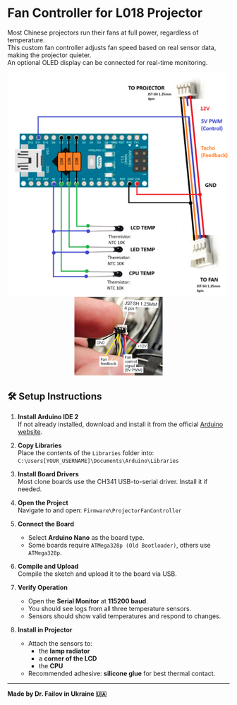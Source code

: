 # Fan Controller for L018 Projector

Most Chinese projectors run their fans at full power, regardless of temperature.  
This custom fan controller adjusts fan speed based on real sensor data, making the projector quieter.  
An optional OLED display can be connected for real-time monitoring.

<p align="center">
  <img src="Images/Schematic.png" width="500"/>
  <img src="Images/photo_2025-05-07_21-51-23.jpg" width="200"/>
</p>

## 🛠️ Setup Instructions

1. **Install Arduino IDE 2**  
   If not already installed, download and install it from the official [Arduino website](https://www.arduino.cc/en/software).

2. **Copy Libraries**  
   Place the contents of the `Libraries` folder into:  `C:\Users[YOUR_USERNAME]\Documents\Arduino\Libraries`

3. **Install Board Drivers**  
	Most clone boards use the CH341 USB-to-serial driver. Install it if needed.

4. **Open the Project**  
	Navigate to and open:   `Firmware\ProjectorFanController`

5. **Connect the Board**  
	- Select **Arduino Nano** as the board type.  
	- Some boards require `ATMega328p (Old Bootloader)`, others use `ATMega328p`.

6. **Compile and Upload**  
	Compile the sketch and upload it to the board via USB.

7. **Verify Operation**  
	- Open the **Serial Monitor** at **115200 baud**.  
	- You should see logs from all three temperature sensors.  
	- Sensors should show valid temperatures and respond to changes.

8. **Install in Projector**  
	- Attach the sensors to:
	  - the **lamp radiator**
	  - a **corner of the LCD**
	  - the **CPU**
	- Recommended adhesive: **silicone glue** for best thermal contact.

---

**Made by Dr. Failov in Ukraine 🇺🇦**